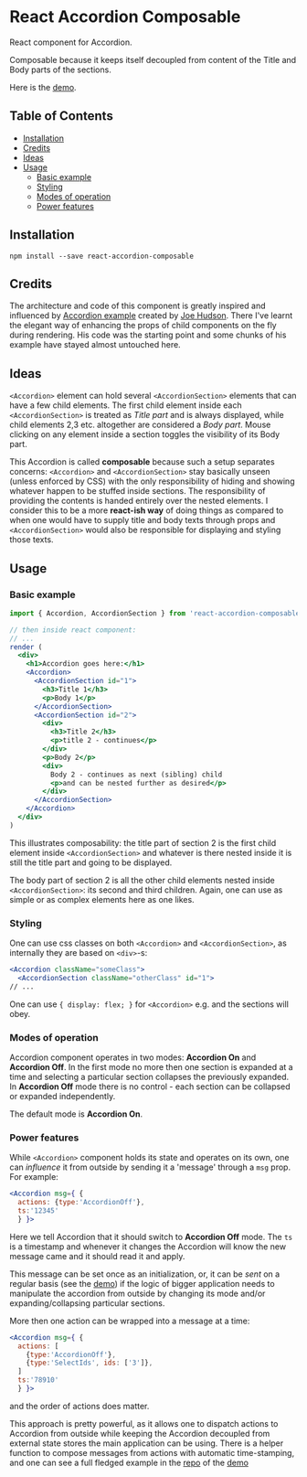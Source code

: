 # React Accordion Composable

React component for Accordion.

Composable because it keeps itself decoupled from content of the Title and Body parts of the sections.

Here is the [demo](https://heroqu.github.io/react-accordion-composable-demo/).

## Table of Contents

* [Installation](#installation)
* [Credits](#credits)
* [Ideas](#ideas)
* [Usage](#usage)
  + [Basic example](#basic-example)
  + [Styling](#styling)
  + [Modes of operation](#modes-of-operation)
  + [Power features](#power-features)

## Installation

`npm install --save react-accordion-composable`

## Credits

The architecture and code of this component is greatly inspired and influenced by [Accordion example](http://jsfiddle.net/jhudson8/135oo6f8/) created by [Joe Hudson](https://github.com/jhudson8).
There I've learnt the elegant way of enhancing the props of child components on the fly during rendering. His code was the starting point and some chunks of his example have stayed almost untouched here.

## Ideas

`<Accordion>` element can hold several `<AccordionSection>` elements that can have a few child elements. The first child element inside each `<AccordionSection>` is treated as _Title part_ and is always displayed, while child elements 2,3 etc. altogether are considered a _Body part_. Mouse clicking on any element inside a section toggles the visibility of its Body part.

This Accordion is called __composable__ because such a setup separates concerns: `<Accordion>` and `<AccordionSection>` stay basically unseen (unless enforced by CSS) with the only responsibility of hiding and showing whatever happen to be stuffed inside sections. The responsibility of providing the contents is handed entirely over the nested elements. I consider this to be a more __react-ish way__ of doing things as compared to when one would have to supply title and body texts through props and `<AccordionSection>` would also be responsible for displaying and styling those texts.

## Usage

### Basic example

```jsx
import { Accordion, AccordionSection } from 'react-accordion-composable'

// then inside react component:
// ...
render (
  <div>
    <h1>Accordion goes here:</h1>
    <Accordion>
      <AccordionSection id="1">
        <h3>Title 1</h3>
        <p>Body 1</p>
      </AccordionSection>
      <AccordionSection id="2">
        <div>
          <h3>Title 2</h3>
          <p>title 2 - continues</p>
        </div>
        <p>Body 2</p>
        <div>
          Body 2 - continues as next (sibling) child
          <p>and can be nested further as desired</p>
        </div>
      </AccordionSection>
    </Accordion>
  </div>  
)
```

This illustrates composability: the title part of section 2 is the first child element inside `<AccordionSection>` and whatever is there nested inside it is still the title part and going to be displayed.

The body part of section 2 is all the other child elements nested inside `<AccordionSection>`: its second and third children. Again, one can use as simple or as complex elements here as one likes.

### Styling

One can use css classes on both `<Accordion>` and `<AccordionSection>`, as internally they are based on `<div>`-s:

```jsx
<Accordion className="someClass">
  <AccordionSection className="otherClass" id="1">
// ...
```

One can use `{ display: flex; }` for `<Accordion>` e.g. and the sections will obey.

### Modes of operation

Accordion component operates in two modes: __Accordion On__ and __Accordion Off__. In the first mode no more then one section is expanded at a time and selecting a particular section collapses the previously expanded. In __Accordion Off__ mode there is no control - each section can be collapsed or expanded independently.

The default mode is __Accordion On__.

### Power features

While `<Accordion>` component holds its state and operates on its own, one can _influence_ it from outside by sending it a 'message' through a `msg` prop. For example:

```jsx
<Accordion msg={ {
  actions: {type:'AccordionOff'},
  ts:'12345'
  } }>
```

Here we tell Accordion that it should switch to __Accordion Off__ mode. The `ts` is a timestamp and whenever it changes the Accordion will know the new message came and it should read it and apply.

This message can be set once as an initialization, or, it can be _sent_ on a regular basis (see the [demo](https://heroqu.github.io/react-accordion-composable-demo/)) if the logic of bigger application needs to manipulate the accordion from outside by changing its mode and/or expanding/collapsing particular sections.

More then one action can be wrapped into a message at a time:

```jsx
<Accordion msg={ {
  actions: [
    {type:'AccordionOff'},
    {type:'SelectIds', ids: ['3']},
  ]
  ts:'78910'
  } }>
```

and the order of actions does matter.

This approach is pretty powerful, as it allows one to dispatch actions to Accordion from outside while keeping the Accordion decoupled from external state stores the main application can be using. There is a helper function to compose messages from actions with automatic time-stamping, and one can see a full fledged example in the [repo](https://github.com/heroqu/react-accordion-composable-demo) of the [demo](https://heroqu.github.io/react-accordion-composable-demo/)
